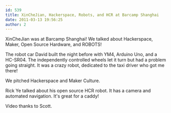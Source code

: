 ```yaml
---
id: 539
title: XinCheJian, Hackerspace, Robots, and HCR at Barcamp Shanghai
date: 2011-03-13 19:56:25
author: 2
---
```


XinCheJian was at Barcamp Shanghai! We talked about Hackerspace, Maker, Open Source Hardware, and ROBOTS!

The robot car David built the night before with YM4, Arduino Uno, and a HC-SR04.  The independently controlled wheels let it turn but had a problem going straight.  It was a crazy robot, dedicated to the taxi driver who got me there!  

We pitched Hackerspace and Maker Culture.

Rick Ye talked about his open source HCR robot.  It has a camera and automated navigation.  It's great for a caddy!

Video thanks to Scott.